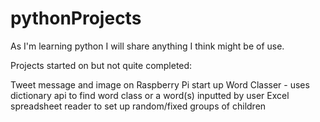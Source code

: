 # pythonProjects
As I'm learning python I will share anything I think might be of use.

Projects started on but not quite completed:

Tweet message and image on Raspberry Pi start up
Word Classer - uses dictionary api to find word class or a word(s) inputted by user
Excel spreadsheet reader to set up random/fixed groups of children
